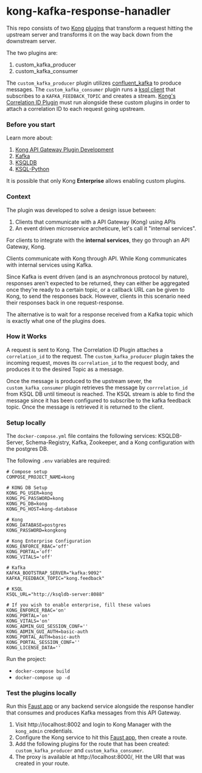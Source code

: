 # kong-kafka-response-hanadler

This repo consists of two [Kong](https://konghq.com/kong/) [plugins](https://docs.konghq.com/gateway/2.7.x/plugin-development/) that transform a request hitting the upstream server and transforms it on the way back down from the downstream server.

The two plugins are:

1. custom_kafka_producer
2. custom_kafka_consumer

The `custom_kafka_producer` plugin utilizes [confluent_kafka](https://github.com/confluentinc/confluent-kafka-python) to produce messages.
The `custom_kafka_consumer` plugin runs a [ksql client](https://github.com/bryanyang0528/ksql-python) that subscribes to a `KAFKA_FEEDBACK_TOPIC` and creates a stream.
[Kong's Correlation ID Plugin](https://docs.konghq.com/hub/kong-inc/correlation-id/) must run alongside these custom plugins in order to attach a correlation ID to each request going upstream.

### Before you start

Learn more about:

1. [Kong API Gateway Plugin Development](https://docs.konghq.com/gateway/2.7.x/plugin-development/)
2. [Kafka](https://kafka.apache.org/intro)
3. [KSQLDB](https://ksqldb.io/)
4. [KSQL-Python](https://github.com/bryanyang0528/ksql-python)

It is possible that only Kong **Enterprise** allows enabling custom plugins.

### Context

The plugin was developed to solve a design issue between:

1. Clients that communicate with a API Gateway (Kong) using APIs
2. An event driven microservice archeticure, let's call it "internal services".

For clients to integrate with the **internal services**, they go through an API Gateway, Kong.

Clients communicate with Kong through API.
While Kong communicates with internal services using Kafka.

Since Kafka is event driven (and is an asynchronous protocol by nature), responses aren't expected to be returned, they can either be aggregated once they're ready to a certain topic, or a callback URL can be given to Kong, to send the responses back.
However, clients in this scenario need their responses back in one request-response.

The alternative is to wait for a response received from a Kafka topic which is exactly what one of the plugins does.

### How it Works

A request is sent to Kong. The Correlation ID Plugin attaches a `correlation_id` to the request. The `custom_kafka_producer` plugin takes the incoming request, moves its `correlation_id` to the request body, and produces it to the desired Topic as a message.

Once the message is produced to the upstream sever, the `custom_kafka_consumer` plugin retrieves the message by `corrrelation_id` from KSQL DB until timeout is reached. The KSQL stream is able to find the message since it has been configured to subscribe to the kafka feedback topic. Once the message is retrieved it is returned to the client.

### Setup locally

The `docker-compose.yml` file contains the following services: KSQLDB-Server, Schema-Registry, Kafka, Zookeeper, and a Kong configuration with the postgres DB.

The following `.env` variables are required:

```
# Compose setup
COMPOSE_PROJECT_NAME=kong

# KONG DB Setup
KONG_PG_USER=kong
KONG_PG_PASSWORD=kong
KONG_PG_DB=kong
KONG_PG_HOST=kong-database

# Kong
KONG_DATABASE=postgres
KONG_PASSWORD=kongkong

# Kong Enterprise Configuration
KONG_ENFORCE_RBAC='off'
KONG_PORTAL='off'
KONG_VITALS='off'

# Kafka
KAFKA_BOOTSTRAP_SERVER="kafka:9092"
KAFKA_FEEDBACK_TOPIC="kong.feedback"

# KSQL
KSQL_URL="http://ksqldb-server:8088"

# If you wish to enable enterprise, fill these values
KONG_ENFORCE_RBAC='on'
KONG_PORTAL='on'
KONG_VITALS='on'
KONG_ADMIN_GUI_SESSION_CONF=''
KONG_ADMIN_GUI_AUTH=basic-auth
KONG_PORTAL_AUTH=basic-auth
KONG_PORTAL_SESSION_CONF=''
KONG_LICENSE_DATA=''
```

Run the project:

- `docker-compose build`
- `docker-compose up -d`

### Test the plugins locally

Run this [Faust app](https://github.com/talalkr/faust-app) or any backend service alongside the response handler that consumes and produces Kafka messages from this API Gateway.

1. Visit http://localhost:8002 and login to Kong Manager with the `kong_admin` credentials.
2. Configure the Kong service to hit this [Faust app](https://github.com/talalkr/faust-app), then create a route.
3. Add the following plugins for the route that has been created: `custom_kafka_producer` and `custom_kafka_consumer`.
4. The proxy is available at http://localhost:8000/, Hit the URI that was created in your route.
